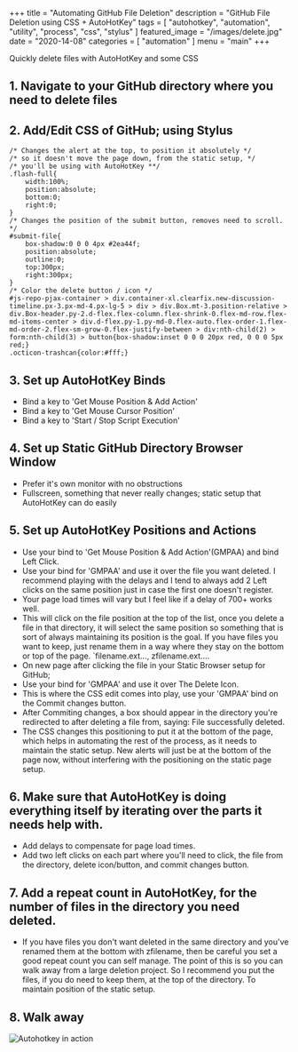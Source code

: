 +++
title = "Automating GitHub File Deletion"
description = "GitHub File Deletion using CSS + AutoHotKey"
tags = [
    "autohotkey",
    "automation",
    "utility",
    "process",
    "css",
    "stylus"
]
featured_image = "/images/delete.jpg"
date = "2020-14-08"
categories = [
    "automation"
]
menu = "main"
+++


Quickly delete files with AutoHotKey and some CSS

## 1. Navigate to your GitHub directory where you need to delete files
## 2. Add/Edit CSS of GitHub; using Stylus
```
/* Changes the alert at the top, to position it absolutely */
/* so it doesn't move the page down, from the static setup, */
/* you'll be using with AutoHotKey **/
.flash-full{
    width:100%;
    position:absolute;
    bottom:0;
    right:0;    
}
/* Changes the position of the submit button, removes need to scroll. */
#submit-file{
    box-shadow:0 0 0 4px #2ea44f;
    position:absolute;
    outline:0;
    top:300px;
    right:300px;
}
/* Color the delete button / icon */
#js-repo-pjax-container > div.container-xl.clearfix.new-discussion-timeline.px-3.px-md-4.px-lg-5 > div > div.Box.mt-3.position-relative > div.Box-header.py-2.d-flex.flex-column.flex-shrink-0.flex-md-row.flex-md-items-center > div.d-flex.py-1.py-md-0.flex-auto.flex-order-1.flex-md-order-2.flex-sm-grow-0.flex-justify-between > div:nth-child(2) > form:nth-child(3) > button{box-shadow:inset 0 0 0 20px red, 0 0 0 5px red;}
.octicon-trashcan{color:#fff;}

```

## 3. Set up AutoHotKey Binds
- Bind a key to 'Get Mouse Position & Add Action'
- Bind a key to 'Get Mouse Cursor Position'
- Bind a key to 'Start / Stop Script Execution'

## 4. Set up Static GitHub Directory Browser Window
- Prefer it's own monitor with no obstructions
- Fullscreen, something that never really changes; static setup that AutoHotKey can do easily

## 5. Set up AutoHotKey Positions and Actions
- Use your bind to 'Get Mouse Position & Add Action'(GMPAA) and bind Left Click.
- Use your bind for 'GMPAA' and use it over the file you want deleted. I recommend playing with the delays and I tend to always add 2 Left clicks on the same position just in case the first one doesn't register. 
- Your page load times will vary but I feel like if a delay of 700+ works well.
- This will click on the file position at the top of the list, once you delete a file in that directory, it will select the same position so something that is sort of always maintaining its position is the goal. If you have files you want to keep, just rename them in a way where they stay on the bottom or top of the page. `filename.ext..., zfilename.ext....
- On new page after clicking the file in your Static Browser setup for GitHub;
- Use your bind for 'GMPAA' and use it over The Delete Icon.
- This is where the CSS edit comes into play, use your 'GMPAA' bind on the Commit changes button.
- After Commiting changes, a box should appear in the directory you're redirected to after deleting a file from, saying: File successfully deleted.
- The CSS changes this positioning to put it at the bottom of the page, which helps in automating the rest of the process, as it needs to maintain the static setup. New alerts will just be at the bottom of the page now, without interfering with the positioning on the static page setup.

## 6. Make sure that AutoHotKey is doing everything itself by iterating over the parts it needs help with.
- Add delays to compensate for page load times.
- Add two left clicks on each part where you'll need to click, the file from the directory, delete icon/button, and commit changes button.

## 7. Add a repeat count in AutoHotKey, for the number of files in the directory you need deleted. 
- If you have files you don't want deleted in the same directory and you've renamed them at the bottom with zfilename, then be careful you set a good repeat count you can self manage. The point of this is so you can walk away from a large deletion project.
So I recommend you put the files, if you do need to keep them, at the top of the directory. To maintain position of the static setup.

## 8. Walk away
![Autohotkey in action](/images/autohotdely.gif)

